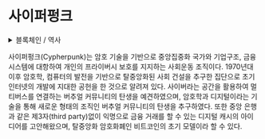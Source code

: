 # 사이퍼펑크

<details>

<summary>블록체인 / 역사</summary>



</details>

사이퍼펑크(Cypherpunk)는 암호 기술을 기반으로 중앙집중화 국가와 기업구조, 금융 시스템에 대항하여 개인의 프라이버시 보호를 지지하는 사회운동 조직이다. 1970년대 이후 암호학, 컴퓨터의 발전을 기반으로 탈중앙화된 사회 건설을 추구한 집단으로 초기 인터넷의 개발에 지대한 공헌을 한 것으로 알려져 있다. 사이버라는 공간을 활용하여 멀티버스를 연결하는 버추얼 커뮤니티의 탄생을 예견하였으며, 암호학과 디지털이라는 기술을 통해 새로운 형태의 조직인 버추얼 커뮤니티의 탄생을 추구하였다. 또한 중앙 은행과 같은 제3자(third party)없이 익명으로 금융 거래를 할 수 있는 디지털 캐시의 아이디어를 고안해왔으며, 탈중앙화 암호화폐인 비트코인의 초기 모델이라 할 수 있다.

